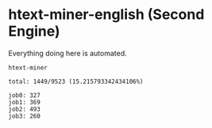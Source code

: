 # htext-miner-english (Second Engine)

Everything doing here is automated.

```
htext-miner

total: 1449/9523 (15.215793342434106%)

job0: 327
job1: 369
job2: 493
job3: 260
```